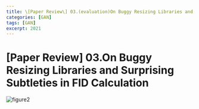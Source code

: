 ```yaml
---
title: \[Paper Review\] 03.(evaluation)On Buggy Resizing Libraries and Surprising Subtleties in FID Calculation
categories: [GAN]
tags: [GAN]
excerpt: 2021
---
```


<script src="https://cdn.mathjax.org/mathjax/latest/MathJax.js?config=TeX-AMS-MML_HTMLorMML" type="text/javascript"></script>

# \[Paper Review\] 03.On Buggy Resizing Libraries and Surprising Subtleties in FID Calculation

![figure2](/assets/img/gan/img113.png)

<br>

